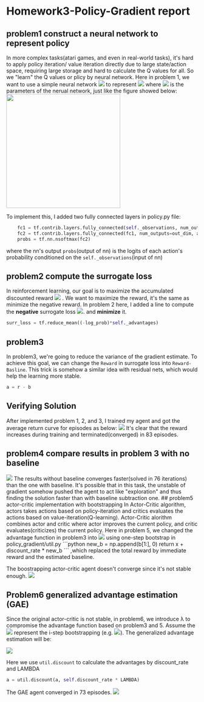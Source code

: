 # Homework3-Policy-Gradient report
## problem1 construct a neural network to represent policy
   In more complex tasks(atari games, and even in real-world tasks), it's hard to apply policy iteration/ value iteration directly due to large state/action space, requiring large storage and hard to calculate the Q values for all. So we "learn" the Q values or plicy by neural network. Here in problem 1, we want to use a simple neural network <img src="https://latex.codecogs.com/gif.latex?f_{Q^*}(s,%20a;\Theta)%22"> to represent <img src='https://latex.codecogs.com/gif.latex?Q^*%20(s,%20a)'> where <img src='https://latex.codecogs.com/gif.latex?\Theta'> is the parameters of the nerual network, just like the figure showed below:
   <img src='pictures/DNNforQ.png' width='300'>
   
   To implement this, I added two fully connected layers in policy.py file:
```python
    fc1 = tf.contrib.layers.fully_connected(self._observations, num_outputs=hidden_dim, activation_fn = tf.tanh)
    fc2 = tf.contrib.layers.fully_connected(fc1, num_outputs=out_dim, activation_fn=None)
    probs = tf.nn.nsoftmax(fc2)
```
   
   
   where the nn's output ```probs```(output of nn) is the logits of each action's probability conditioned on the ```self._observations```(input of nn)

## problem2 compute the surrogate loss
In reinforcement learning, our goal is to maximize the accumulated discounted reward <img src='https://imgur.com/zNVb7qv.png'> .
We want to maximize the reward, it's the same as minimize the negative reward. In problem 2 here, I added a line to compute the <b>negative</b> surrogate loss <img src='https://imgur.com/vZ393ks.png'>. and <b>minimize</b> it.

```python
surr_loss = tf.reduce_mean((-log_prob)*self._advantages)
```
## problem3 
In problem3, we're going to reduce the variance of the gradient estimate. To achieve this goal, we can change the ```Reward``` in surrogate loss into ```Reward-Basline```. This trick is somehow a similar idea with residual nets, which would help the learning more stable.
```python
a = r - b
```
## Verifying Solution
After implemented problem 1, 2, and 3, I trained my agent and got the average return curve for episodes as below:
<img src ='pictures/p123.png'>
It's clear that the reward increases during training and terminated(converged) in 83 episodes.
## problem4 compare results in problem 3 with no baseline
<img src='pictures/p4.png'>
The results without baseline converges faster(solved in 76 iterations) than the one with baseline. It's possible that in this task, the unstable of gradient somehow pushed the agent to act like "exploration" and thus finding the solution faster than with baseline subtraction one. 
## problem5 actor-critic implementation with bootstrapping
   In Actor-Critic algorithm, actors takes actions based on policy-iteration and critics evaluates the actions based on value-iteration(Q-learning). Actor-Critic alorithm combines actor and critic where actor improves the current policy, and critic evaluates(criticizes) the current policy. Here in problem 5, we changed the advantage function in problem3 into <img src='https://imgur.com/ovyr0s7.png'> using one-step bootstrap in policy_gradient/util.py
```python
   new_b = np.append(b[1:], 0)
   return x + discount_rate * new_b
```
,which replaced the total reward by immediate reward and the estimated baseline.

The boostrapping actor-critic agent doesn't converge since it's not stable enough.
<img src ='pictures/p5.png'>
## Problem6 generalized advantage estimation (GAE)
Since the original actor-critic is not stable, in problem6, we introduce λ to compromise the advantage function based on problem3 and 5.
Assume the <img src='https://imgur.com/qjRZqX8.png'> represent the i-step bootstrapping (e.g. <img src='https://imgur.com/jViBLdI.png'>). The generalized advantage estimation will be:

<img src='https://imgur.com/6AQ2kDs.png'>

Here we use ```util.discount``` to calculate the advantages by discount_rate and LAMBDA

```python
a = util.discount(a, self.discount_rate * LAMBDA)
```
The GAE agent converged in 73 episodes.
<img src ='pictures/p6.png'>